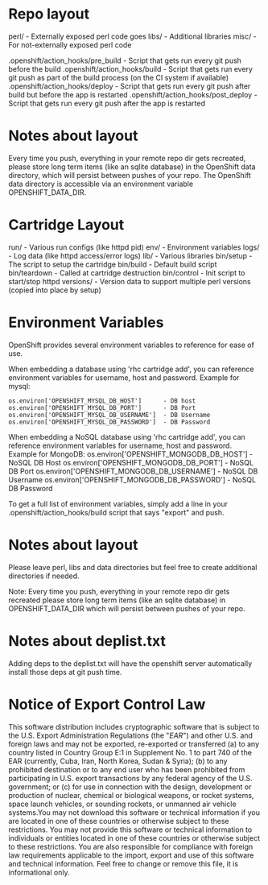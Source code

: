 Repo layout
===========
perl/        - Externally exposed perl code goes
libs/        - Additional libraries
misc/        - For not-externally exposed perl code

.openshift/action_hooks/pre_build   - Script that gets run every git push before the build
.openshift/action_hooks/build       - Script that gets run every git push as part of the build process
                                      (on the CI system if available)
.openshift/action_hooks/deploy      - Script that gets run every git push after build but before the app is restarted
.openshift/action_hooks/post_deploy - Script that gets run every git push after the app is restarted

Notes about layout
==================

Every time you push, everything in your remote repo dir gets recreated,
please store long term items (like an sqlite database) in the OpenShift
data directory, which will persist between pushes of your repo.
The OpenShift data directory is accessible via an environment variable
OPENSHIFT_DATA_DIR.

Cartridge Layout
================
run/         - Various run configs (like httpd pid)
env/         - Environment variables
logs/        - Log data (like httpd access/error logs)
lib/         - Various libraries
bin/setup    - The script to setup the cartridge
bin/build    - Default build script
bin/teardown - Called at cartridge destruction
bin/control  - Init script to start/stop httpd
versions/    - Version data to support multiple perl versions (copied into place
               by setup)

Environment Variables
=====================

OpenShift provides several environment variables to reference for ease
of use.

When embedding a database using 'rhc cartridge add', you can reference
environment variables for username, host and password. Example for mysql:

    os.environ['OPENSHIFT_MYSQL_DB_HOST']      - DB host
    os.environ['OPENSHIFT_MYSQL_DB_PORT']      - DB Port
    os.environ['OPENSHIFT_MYSQL_DB_USERNAME']  - DB Username
    os.environ['OPENSHIFT_MYSQL_DB_PASSWORD']  - DB Password

When embedding a NoSQL database using 'rhc cartridge add', you can
reference environment variables for username, host and password.
Example for MongoDB:
    os.environ['OPENSHIFT_MONGODB_DB_HOST']      - NoSQL DB Host
    os.environ['OPENSHIFT_MONGODB_DB_PORT']      - NoSQL DB Port
    os.environ['OPENSHIFT_MONGODB_DB_USERNAME']  - NoSQL DB Username
    os.environ['OPENSHIFT_MONGODB_DB_PASSWORD']  - NoSQL DB Password

To get a full list of environment variables, simply add a line in your
.openshift/action_hooks/build script that says "export" and push.


Notes about layout
==================

Please leave perl, libs and data directories but feel free to create
additional directories if needed.

Note: Every time you push, everything in your remote repo dir gets
recreated please store long term items (like an sqlite database) in
OPENSHIFT_DATA_DIR which will persist between pushes of your repo.


Notes about deplist.txt
====================

Adding deps to the deplist.txt will have the openshift server automatically
install those deps at git push time.



Notice of Export Control Law
============================

This software distribution includes cryptographic software that is
subject to the U.S. Export Administration Regulations (the "*EAR*")
and other U.S. and foreign laws and may not be exported, re-exported or
transferred (a) to any country listed in Country Group E:1 in Supplement
No. 1 to part 740 of the EAR (currently, Cuba, Iran, North Korea, Sudan
& Syria); (b) to any prohibited destination or to any end user who has
been prohibited from participating in U.S. export transactions by any
federal agency of the U.S. government; or (c) for use in connection with
the design, development or production of nuclear, chemical or biological
weapons, or rocket systems, space launch vehicles, or sounding rockets,
or unmanned air vehicle systems.You may not download this software or
technical information if you are located in one of these countries or
otherwise subject to these restrictions. You may not provide this software
or technical information to individuals or entities located in one of
these countries or otherwise subject to these restrictions. You are also
responsible for compliance with foreign law requirements applicable to
the import, export and use of this software and technical information.
Feel free to change or remove this file, it is informational only.

